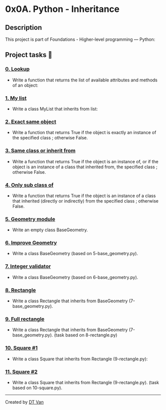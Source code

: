 # 0x0A. Python - Inheritance
## Description
 This project is part of Foundations - Higher-level programming ― Python:
## Project tasks :wrench:
### [0. Lookup ](./0-lookup.py) 
* Write a function that returns the list of available attributes and methods of an object:
### [1. My list ](./1-my_list.py) 
* Write a class MyList that inherits from list:
### [2. Exact same object ](./2-is_same_class.py) 
* Write a function that returns True if the object is exactly an instance of the specified class ; otherwise False.
### [3. Same class or inherit from ](./3-is_kind_of_class.py) 
* Write a function that returns True if the object is an instance of, or if the object is an instance of a class that inherited from, the specified class ; otherwise False.
### [4. Only sub class of ](./4-inherits_from.py) 
* Write a function that returns True if the object is an instance of a class that inherited (directly or indirectly) from the specified class ; otherwise False.
### [5. Geometry module ](./5-base_geometry.py) 
* Write an empty class BaseGeometry.
### [6. Improve Geometry ](./6-base_geometry.py) 
* Write a class BaseGeometry (based on 5-base_geometry.py).
### [7. Integer validator ](./7-base_geometry.py) 
* Write a class BaseGeometry (based on 6-base_geometry.py).
### [8. Rectangle ](./8-rectangle.py) 
* Write a class Rectangle that inherits from BaseGeometry (7-base_geometry.py).
### [9. Full rectangle ](./9-rectangle.py) 
* Write a class Rectangle that inherits from BaseGeometry (7-base_geometry.py). (task based on 8-rectangle.py)
### [10. Square #1 ](./10-square.py) 
* Write a class Square that inherits from Rectangle (9-rectangle.py):
### [11. Square #2 ](./11-square.py) 
* Write a class Square that inherits from Rectangle (9-rectangle.py). (task based on 10-square.py).
---
Created by [DT Van](https://github.com/dtvangogh)